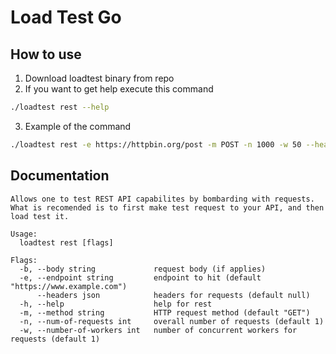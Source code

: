 # Load Test Go

## How to use

1. Download loadtest binary from repo
2. If you want to get help execute this command
```bash
./loadtest rest --help
```
3. Example of the command
```bash
./loadtest rest -e https://httpbin.org/post -m POST -n 1000 -w 50 --headers "{\"Authorization\": \"xxx\"}" -b "body"
```

## Documentation

```
Allows one to test REST API capabilites by bombarding with requests.
What is recomended is to first make test request to your API, and then load test it.

Usage:
  loadtest rest [flags]

Flags:
  -b, --body string             request body (if applies)
  -e, --endpoint string         endpoint to hit (default "https://www.example.com")
      --headers json            headers for requests (default null)
  -h, --help                    help for rest
  -m, --method string           HTTP request method (default "GET")
  -n, --num-of-requests int     overall number of requests (default 1)
  -w, --number-of-workers int   number of concurrent workers for requests (default 1)
```